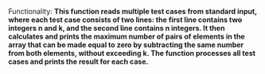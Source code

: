 Functionality: **This function reads multiple test cases from standard input, where each test case consists of two lines: the first line contains two integers n and k, and the second line contains n integers. It then calculates and prints the maximum number of pairs of elements in the array that can be made equal to zero by subtracting the same number from both elements, without exceeding k. The function processes all test cases and prints the result for each case.**